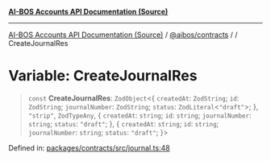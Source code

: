 [**AI-BOS Accounts API Documentation (Source)**](../../../README.md)

***

[AI-BOS Accounts API Documentation (Source)](../../../README.md) / [@aibos/contracts](../README.md) / [](../README.md) / CreateJournalRes

# Variable: CreateJournalRes

> `const` **CreateJournalRes**: `ZodObject`\<\{ `createdAt`: `ZodString`; `id`: `ZodString`; `journalNumber`: `ZodString`; `status`: `ZodLiteral`\<`"draft"`\>; \}, `"strip"`, `ZodTypeAny`, \{ `createdAt`: `string`; `id`: `string`; `journalNumber`: `string`; `status`: `"draft"`; \}, \{ `createdAt`: `string`; `id`: `string`; `journalNumber`: `string`; `status`: `"draft"`; \}\>

Defined in: [packages/contracts/src/journal.ts:48](https://github.com/pohlai88/accounts/blob/48103fb36d28b2b9bfb33472b6de2f719773cde9/packages/contracts/src/journal.ts#L48)
